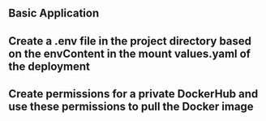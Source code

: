 ## Basic Application

## Create a .env file in the project directory based on the envContent in the mount values.yaml of the deployment

## Create permissions for a private DockerHub and use these permissions to pull the Docker image
